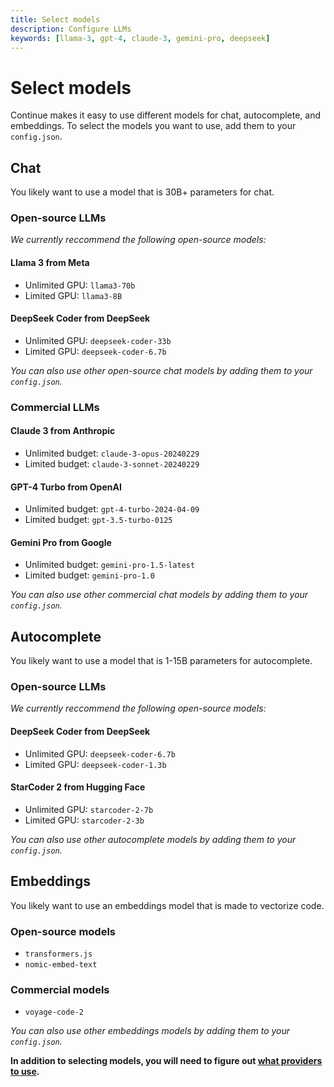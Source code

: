 ```yaml
---
title: Select models
description: Configure LLMs
keywords: [llama-3, gpt-4, claude-3, gemini-pro, deepseek]
---
```


# Select models

Continue makes it easy to use different models for chat, autocomplete, and embeddings. To select the models you want to use, add them to your `config.json`.

## Chat

You likely want to use a model that is 30B+ parameters for chat.

### Open-source LLMs

*We currently reccommend the following open-source models:*

#### Llama 3 from Meta

- Unlimited GPU: `llama3-70b`
- Limited GPU: `llama3-8B`

#### DeepSeek Coder from DeepSeek

- Unlimited GPU: `deepseek-coder-33b`
- Limited GPU: `deepseek-coder-6.7b`

*You can also use other open-source chat models by adding them to your `config.json`.*

### Commercial LLMs

#### Claude 3 from Anthropic

- Unlimited budget: `claude-3-opus-20240229`
- Limited budget: `claude-3-sonnet-20240229`

#### GPT-4 Turbo from OpenAI

- Unlimited budget: `gpt-4-turbo-2024-04-09`
- Limited budget: `gpt-3.5-turbo-0125`

#### Gemini Pro from Google

- Unlimited budget: `gemini-pro-1.5-latest`
- Limited budget: `gemini-pro-1.0`

*You can also use other commercial chat models by adding them to your `config.json`.*

## Autocomplete

You likely want to use a model that is 1-15B parameters for autocomplete.

### Open-source LLMs

*We currently reccommend the following open-source models:*

#### DeepSeek Coder from DeepSeek

- Unlimited GPU: `deepseek-coder-6.7b`
- Limited GPU: `deepseek-coder-1.3b`

#### StarCoder 2 from Hugging Face

- Unlimited GPU: `starcoder-2-7b`
- Limited GPU: `starcoder-2-3b`

*You can also use other autocomplete models by adding them to your `config.json`.*

## Embeddings

You likely want to use an embeddings model that is made to vectorize code.

### Open-source models

- `transformers.js`
- `nomic-embed-text`

### Commercial models

- `voyage-code-2`



*You can also use other embeddings models by adding them to your `config.json`.*

**In addition to selecting models, you will need to figure out [what providers to use](./select-provider.md).**
